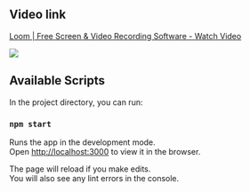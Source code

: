 
## Video link

<a href="https://www.loom.com/share/aa8dd3c999c44c819e013e56e400dcaf">
    <p>Loom | Free Screen & Video Recording Software - Watch Video</p>
    <img style="max-width:300px;" src="https://cdn.loom.com/sessions/thumbnails/aa8dd3c999c44c819e013e56e400dcaf-with-play.gif">
  </a>

## Available Scripts

In the project directory, you can run:

### `npm start`

Runs the app in the development mode.\
Open [http://localhost:3000](http://localhost:3000) to view it in the browser.

The page will reload if you make edits.\
You will also see any lint errors in the console.

